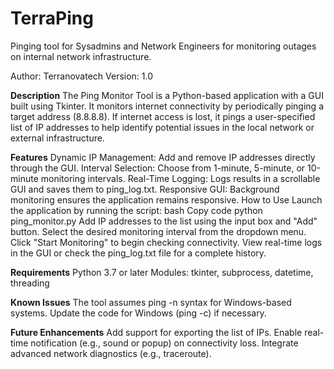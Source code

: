 # TerraPing
Pinging tool for Sysadmins and Network Engineers for monitoring outages on internal network infrastructure.

Author: Terranovatech
Version: 1.0

**Description**
The Ping Monitor Tool is a Python-based application with a GUI built using Tkinter. It monitors internet connectivity by periodically pinging a target address (8.8.8.8). If internet access is lost, it pings a user-specified list of IP addresses to help identify potential issues in the local network or external infrastructure.

**Features**
Dynamic IP Management: Add and remove IP addresses directly through the GUI.
Interval Selection: Choose from 1-minute, 5-minute, or 10-minute monitoring intervals.
Real-Time Logging: Logs results in a scrollable GUI and saves them to ping_log.txt.
Responsive GUI: Background monitoring ensures the application remains responsive.
How to Use
Launch the application by running the script:
bash
Copy code
python ping_monitor.py
Add IP addresses to the list using the input box and "Add" button.
Select the desired monitoring interval from the dropdown menu.
Click "Start Monitoring" to begin checking connectivity.
View real-time logs in the GUI or check the ping_log.txt file for a complete history.

**Requirements**
Python 3.7 or later
Modules: tkinter, subprocess, datetime, threading

**Known Issues**
The tool assumes ping -n syntax for Windows-based systems. Update the code for Windows (ping -c) if necessary.

**Future Enhancements**
Add support for exporting the list of IPs.
Enable real-time notification (e.g., sound or popup) on connectivity loss.
Integrate advanced network diagnostics (e.g., traceroute).

